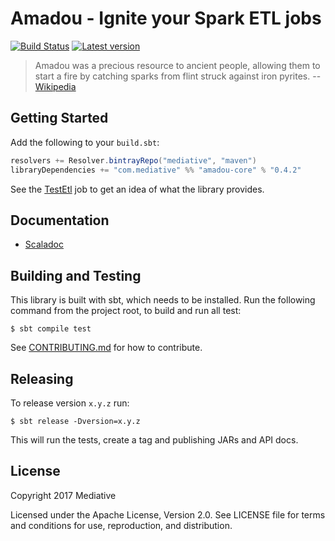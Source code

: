 # Amadou - Ignite your Spark ETL jobs
[![Build Status]][Travis]
[![Latest version]][Bintray]

  [Build Status]: https://travis-ci.org/mediative/amadou.svg?branch=master
  [Travis]: https://travis-ci.org/mediative/amadou
  [Latest version]: https://api.bintray.com/packages/mediative/maven/amadou-core/images/download.svg
  [Bintray]: https://bintray.com/mediative/maven/amadou-core/_latestVersion

> Amadou was a precious resource to ancient people, allowing them to start a
> fire by catching sparks from flint struck against iron pyrites.
> -- [Wikipedia]

 [Wikipedia]: https://en.wikipedia.org/wiki/Amadou

## Getting Started

Add the following to your `build.sbt`:

```sbt
resolvers += Resolver.bintrayRepo("mediative", "maven")
libraryDependencies += "com.mediative" %% "amadou-core" % "0.4.2"
```

See the [TestEtl] job to get an idea of what the library provides.

 [TestEtl]: core/src/test/scala/com.mediative.amadou/test/TestEtl.scala

## Documentation

 - [Scaladoc](https://mediative.github.io/amadou/api/#com.mediative.amadou.package)

## Building and Testing

This library is built with sbt, which needs to be installed. Run the following command from the project root, to build and run all test:

    $ sbt compile test

See [CONTRIBUTING.md](CONTRIBUTING.md) for how to contribute.

## Releasing

To release version `x.y.z` run:

    $ sbt release -Dversion=x.y.z

This will run the tests, create a tag and publishing JARs and API docs.

## License

Copyright 2017 Mediative

Licensed under the Apache License, Version 2.0. See LICENSE file for terms and
conditions for use, reproduction, and distribution.

